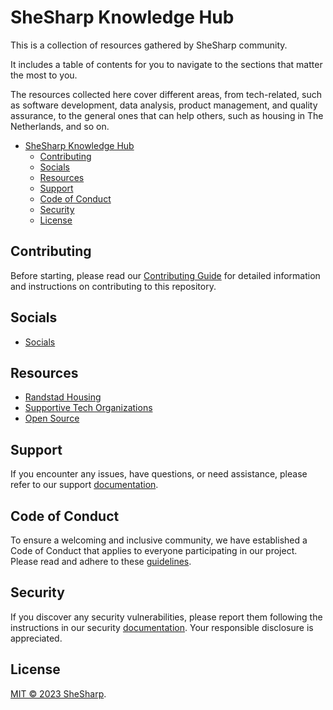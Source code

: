 # SheSharp Knowledge Hub

This is a collection of resources gathered by SheSharp community.

It includes a table of contents for you to navigate to the sections that matter the most to you.

The resources collected here cover different areas, from tech-related, such as software development, data analysis, product management, and quality assurance, to the general ones that can help others, such as housing in The Netherlands, and so on.

- [SheSharp Knowledge Hub](#shesharp-knowledge-hub)
  - [Contributing](#contributing)
  - [Socials](#socials)
  - [Resources](#resources)
  - [Support](#support)
  - [Code of Conduct](#code-of-conduct)
  - [Security](#security)
  - [License](#license)

## Contributing

Before starting, please read our [Contributing Guide](CONTRIBUTING.md) for detailed information and instructions on contributing to this repository.

## Socials

- [Socials](socials/socials.md)

## Resources

- [Randstad Housing](resources/randstad-housing.md)
- [Supportive Tech Organizations](resources/supportive-tech-orgs.md)
- [Open Source](resources/open-source.md)

## Support

If you encounter any issues, have questions, or need assistance, please refer to our support [documentation](https://github.com/shesharpnl/.github/blob/main/SUPPORT.md).

## Code of Conduct

To ensure a welcoming and inclusive community, we have established a Code of Conduct that applies to everyone participating in our project. Please read and adhere to these [guidelines](https://github.com/shesharpnl/.github/blob/main/CODE_OF_CONDUCT.md).

## Security

If you discover any security vulnerabilities, please report them following the instructions in our security [documentation](https://github.com/shesharpnl/.github/blob/main/SECURITY.md). Your responsible disclosure is appreciated.

## License

[MIT © 2023 SheSharp](LICENSE).
